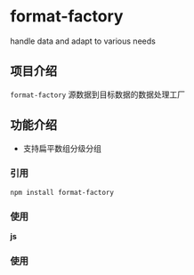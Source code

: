 # format-factory

handle data and adapt to various needs

## 项目介绍

`format-factory` 源数据到目标数据的数据处理工厂

## 功能介绍

- 支持扁平数组分级分组

### 引用

```
npm install format-factory
```

### 使用

**js**

### 使用
